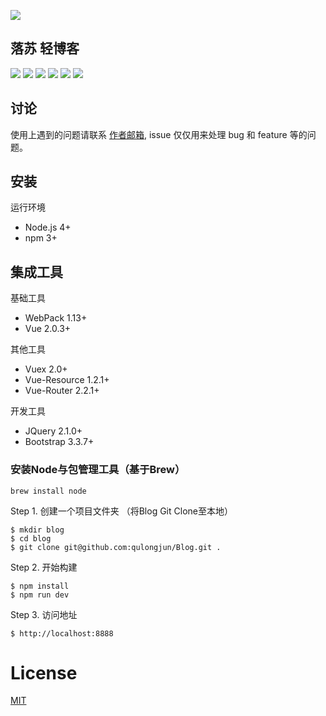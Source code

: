 ![](https://cdn.qulongjun.cn/logo_new.png)

## 落苏 轻博客

![](https://img.shields.io/github/stars/pandao/editor.md.svg) ![](https://img.shields.io/github/forks/pandao/editor.md.svg) ![](https://img.shields.io/github/tag/pandao/editor.md.svg) ![](https://img.shields.io/github/release/pandao/editor.md.svg) ![](https://img.shields.io/github/issues/pandao/editor.md.svg) ![](https://img.shields.io/bower/v/editor.md.svg)


## 讨论
使用上遇到的问题请联系 [作者邮箱](mailto:longjun.qu@cootek.cn), issue 仅仅用来处理 bug 和 feature 等的问题。


## 安装

运行环境
- Node.js 4+
- npm 3+

## 集成工具

基础工具
- WebPack 1.13+
- Vue 2.0.3+

其他工具
- Vuex 2.0+
- Vue-Resource 1.2.1+
- Vue-Router 2.2.1+

开发工具
- JQuery 2.1.0+
- Bootstrap 3.3.7+


### 安装Node与包管理工具（基于Brew）
```shell
brew install node
```

Step 1. 创建一个项目文件夹 （将Blog Git Clone至本地）
```shell
$ mkdir blog
$ cd blog
$ git clone git@github.com:qulongjun/Blog.git .
```

Step 2. 开始构建
```shell
$ npm install
$ npm run dev
```

Step 3. 访问地址
```shell
$ http://localhost:8888
```

# License
[MIT](https://github.com/ElemeFE/cooking/LICENSE)

